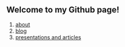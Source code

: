 ## Welcome to my Github page!

1. [about](https://sarabond.github.io/about)
2. [blog](url)
3. [presentations and articles](https://sarabond.github.io/presentation)
